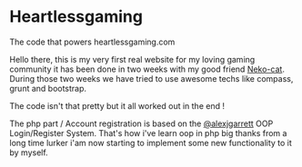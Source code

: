 Heartlessgaming
===============

The code that powers heartlessgaming.com

Hello there, this is my very first real website for my loving gaming community it has been done in two weeks with my good friend [Neko-cat](https://github.com/Neko-cat). During those two weeks we have tried to use awesome techs like compass, grunt and bootstrap.

The code isn't that pretty but it all worked out in the end !

The php part / Account registration is based on the [@alexjgarrett](https://twitter.com/alexjgarrett) OOP Login/Register System. That's how i've learn oop in php big thanks from a long time lurker i'am now starting to implement some new functionality to it by myself.



